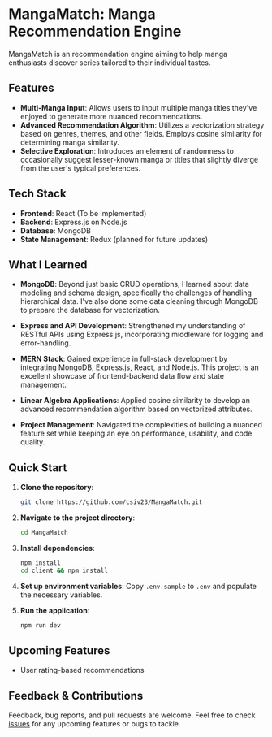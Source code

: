 # MangaMatch: Manga Recommendation Engine

MangaMatch is an recommendation engine aiming to help manga enthusiasts discover series tailored to their individual tastes.

## Features

- **Multi-Manga Input**: Allows users to input multiple manga titles they've enjoyed to generate more nuanced recommendations.
- **Advanced Recommendation Algorithm**: Utilizes a vectorization strategy based on genres, themes, and other fields. Employs cosine similarity for determining manga similarity.
- **Selective Exploration**: Introduces an element of randomness to occasionally suggest lesser-known manga or titles that slightly diverge from the user's typical preferences.

## Tech Stack

- **Frontend**: React (To be implemented)
- **Backend**: Express.js on Node.js
- **Database**: MongoDB
- **State Management**: Redux (planned for future updates)


## What I Learned

- **MongoDB**: Beyond just basic CRUD operations, I learned about data modeling and schema design, specifically the challenges of handling hierarchical data. I've also done some data cleaning through MongoDB to prepare the database for vectorization.
  
- **Express and API Development**: Strengthened my understanding of RESTful APIs using Express.js, incorporating middleware for logging and error-handling.
  
- **MERN Stack**: Gained experience in full-stack development by integrating MongoDB, Express.js, React, and Node.js. This project is an excellent showcase of frontend-backend data flow and state management.
  
- **Linear Algebra Applications**: Applied cosine similarity to develop an advanced recommendation algorithm based on vectorized attributes.

- **Project Management**: Navigated the complexities of building a nuanced feature set while keeping an eye on performance, usability, and code quality. 


## Quick Start

1. **Clone the repository**:
    ```bash
    git clone https://github.com/csiv23/MangaMatch.git
    ```

2. **Navigate to the project directory**:
    ```bash
    cd MangaMatch
    ```

3. **Install dependencies**:
    ```bash
    npm install
    cd client && npm install
    ```

4. **Set up environment variables**:
    Copy `.env.sample` to `.env` and populate the necessary variables.

5. **Run the application**:
    ```bash
    npm run dev
    ```

## Upcoming Features

- User rating-based recommendations

## Feedback & Contributions

Feedback, bug reports, and pull requests are welcome. Feel free to check [issues](https://github.com/csiv23/MangaMatch/issues) for any upcoming features or bugs to tackle.


